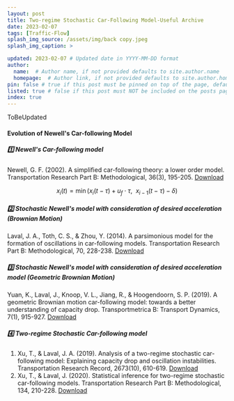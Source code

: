```yaml
---
layout: post
title: Two-regime Stochastic Car-Following Model-Useful Archive
date: 2023-02-07
tags: [Traffic-Flow]
splash_img_source: /assets/img/back copy.jpeg
splash_img_caption: > 

updated: 2023-02-07 # Updated date in YYYY-MM-DD format
author: 
  name:  # Author name, if not provided defaults to site.author.name
  homepage:  # Author link, if not provided defaults to site.author.homepage
pin: false # true if this post must be pinned on top of the page, default is false.
listed: true # false if this post must NOT be included on the posts page, sitemap, and any of the tag pages, default is true
index: true 
---
```


ToBeUpdated

#### Evolution of Newell's Car-following Model
##### 1️⃣ Newell's Car-following model
Newell, G. F. (2002). A simplified car-following theory: a lower order model. Transportation Research Part B: Methodological, 36(3), 195-205. [Download](https://doi.org/10.1016/S0191-2615(00)00044-8)

$$
x_i(t) = \min (x_i(t-\tau) + u_f \cdot \tau, \ \ x_{i-1}(t-\tau) - \delta)
$$



##### 2️⃣ Stochastic Newell's model with consideration of desired acceleration (Brownian Motion)
Laval, J. A., Toth, C. S., & Zhou, Y. (2014). A parsimonious model for the formation of oscillations in car-following models. Transportation Research Part B: Methodological, 70, 228-238. [Download](
https://doi.org/10.1016/j.trb.2014.09.004)


##### 3️⃣ Stochastic Newell's model with consideration of desired acceleration model (Geometric Brownian Motion)
Yuan, K., Laval, J., Knoop, V. L., Jiang, R., & Hoogendoorn, S. P. (2019). A geometric Brownian motion car-following model: towards a better understanding of capacity drop. Transportmetrica B: Transport Dynamics, 7(1), 915-927. [Download](https://doi.org/10.1080/21680566.2018.1518169)

##### 4️⃣ Two-regime Stochastic Car-following model
1. Xu, T., & Laval, J. A. (2019). Analysis of a two-regime stochastic car-following model: Explaining capacity drop and oscillation instabilities. Transportation Research Record, 2673(10), 610-619. [Download](https://doi.org/10.1177/0361198119850464)
2. Xu, T., & Laval, J. (2020). Statistical inference for two-regime stochastic car-following models. Transportation Research Part B: Methodological, 134, 210-228. [Download](https://doi.org/10.1016/j.trb.2020.02.003)



